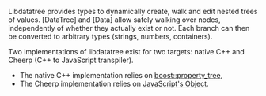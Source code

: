 Libdatatree provides types to dynamically create, walk and edit nested trees of values. [DataTree] and [Data] allow safely walking over nodes, independently of whether they actually exist or not. Each branch can then be converted to arbitrary types (strings, numbers, containers).

Two implementations of libdatatree exist for two targets: native C++ and Cheerp (C++ to JavaScript transpiler).
- The native C++ implementation relies on [boost::property_tree](https://www.boost.org/doc/libs/1_80_0/doc/html/property_tree.html),
- The Cheerp implementation relies on [JavaScript's Object](https://developer.mozilla.org/fr/docs/Web/JavaScript/Reference/Global_Objects/Object).
